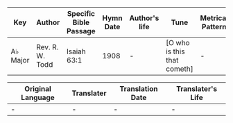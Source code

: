 Key | Author   | Specific Bible Passage     |Hymn Date |Author's life |Tune |Metrical Pattern   |Composer/Source
-- | --------- | ---------------------------|----------|--------------|-----|-------------------|-------------  
A♭ Major |Rev. R. W. Todd |Isaiah 63:1 |1908 |- |[O who is this that cometh] |- |Harry Sanders

Original Language | Translater | Translation Date   | Translater's Life  
----------------- | --------- | --------------------|-------------     
\- |- |- |-
